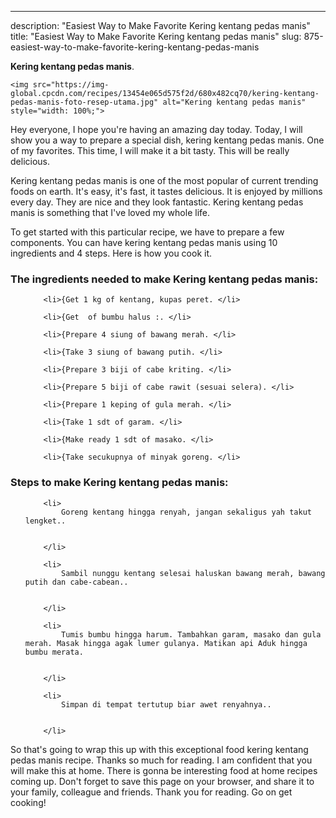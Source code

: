 ---
description: "Easiest Way to Make Favorite Kering kentang pedas manis"
title: "Easiest Way to Make Favorite Kering kentang pedas manis"
slug: 875-easiest-way-to-make-favorite-kering-kentang-pedas-manis

<p>
	<strong>Kering kentang pedas manis</strong>. 
	
</p>
<p>
	
	<img src="https://img-global.cpcdn.com/recipes/13454e065d575f2d/680x482cq70/kering-kentang-pedas-manis-foto-resep-utama.jpg" alt="Kering kentang pedas manis" style="width: 100%;">
	
	
</p>
<p>
	Hey everyone, I hope you're having an amazing day today. Today, I will show you a way to prepare a special dish, kering kentang pedas manis. One of my favorites. This time, I will make it a bit tasty. This will be really delicious.
</p>
	
<p>
	
</p>
<p>
	Kering kentang pedas manis is one of the most popular of current trending foods on earth. It's easy, it's fast, it tastes delicious. It is enjoyed by millions every day. They are nice and they look fantastic. Kering kentang pedas manis is something that I've loved my whole life.
</p>

<p>
To get started with this particular recipe, we have to prepare a few components. You can have kering kentang pedas manis using 10 ingredients and 4 steps. Here is how you cook it.
</p>

<h3>The ingredients needed to make Kering kentang pedas manis:</h3>

<ol>
	
		<li>{Get 1 kg of kentang, kupas peret. </li>
	
		<li>{Get  of bumbu halus :. </li>
	
		<li>{Prepare 4 siung of bawang merah. </li>
	
		<li>{Take 3 siung of bawang putih. </li>
	
		<li>{Prepare 3 biji of cabe kriting. </li>
	
		<li>{Prepare 5 biji of cabe rawit (sesuai selera). </li>
	
		<li>{Prepare 1 keping of gula merah. </li>
	
		<li>{Take 1 sdt of garam. </li>
	
		<li>{Make ready 1 sdt of masako. </li>
	
		<li>{Take secukupnya of minyak goreng. </li>
	
</ol>
<p>
	
</p>

<h3>Steps to make Kering kentang pedas manis:</h3>

<ol>
	
		<li>
			Goreng kentang hingga renyah, jangan sekaligus yah takut lengket..
			
			
		</li>
	
		<li>
			Sambil nunggu kentang selesai haluskan bawang merah, bawang putih dan cabe-cabean..
			
			
		</li>
	
		<li>
			Tumis bumbu hingga harum. Tambahkan garam, masako dan gula merah. Masak hingga agak lumer gulanya. Matikan api Aduk hingga bumbu merata.
			
			
		</li>
	
		<li>
			Simpan di tempat tertutup biar awet renyahnya..
			
			
		</li>
	
</ol>

<p>
	
</p>

<p>
	So that's going to wrap this up with this exceptional food kering kentang pedas manis recipe. Thanks so much for reading. I am confident that you will make this at home. There is gonna be interesting food at home recipes coming up. Don't forget to save this page on your browser, and share it to your family, colleague and friends. Thank you for reading. Go on get cooking!
</p>
